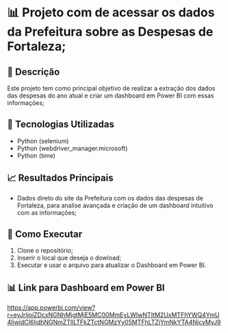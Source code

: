 # 📊 Projeto com de acessar os dados da Prefeitura sobre as Despesas de Fortaleza;

## 📝 Descrição  
Este projeto tem como principal objetivo de realizar a extração dos dados das despesas do ano atual e criar um dashboard em Power BI com essas informações;

## 🔧 Tecnologias Utilizadas  
- Python (selenium)
- Python (webdriver_manager.microsoft)
- Python (time)

## 📈 Resultados Principais  
- Dados direto do site da Prefeitura com os dados das despesas de Fortaleza, para analise avançada e criação de um dashboard intuitivo com as informações;

## 🚀 Como Executar  
1. Clone o repositório;
2. Inserir o local que deseja o dowload;
3. Executar e usar o arquivo para atualizar o Dashboard em Power BI.


## 📊 Link para Dashboard em Power BI
https://app.powerbi.com/view?r=eyJrIjoiZDcxNGNhMjgtMjE5MC00MmEyLWIwNTItM2UxMTFhYWQ4YmU4IiwidCI6IjdhNGNmZTllLTFkZTctNGMzYy05MTFhLTZjYmNkYTA4NjcyMyJ9
